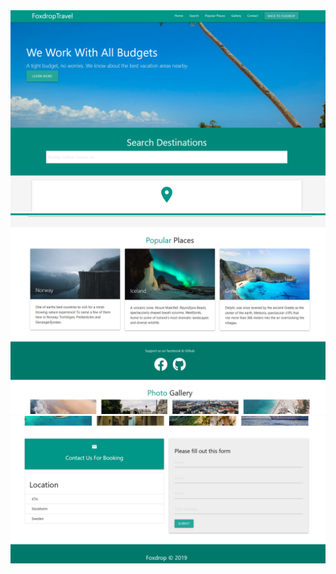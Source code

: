 <img src="./images/frontpage.png"/>
<img src="./images/display.png"/>
<img src="./images/footer.png"/>